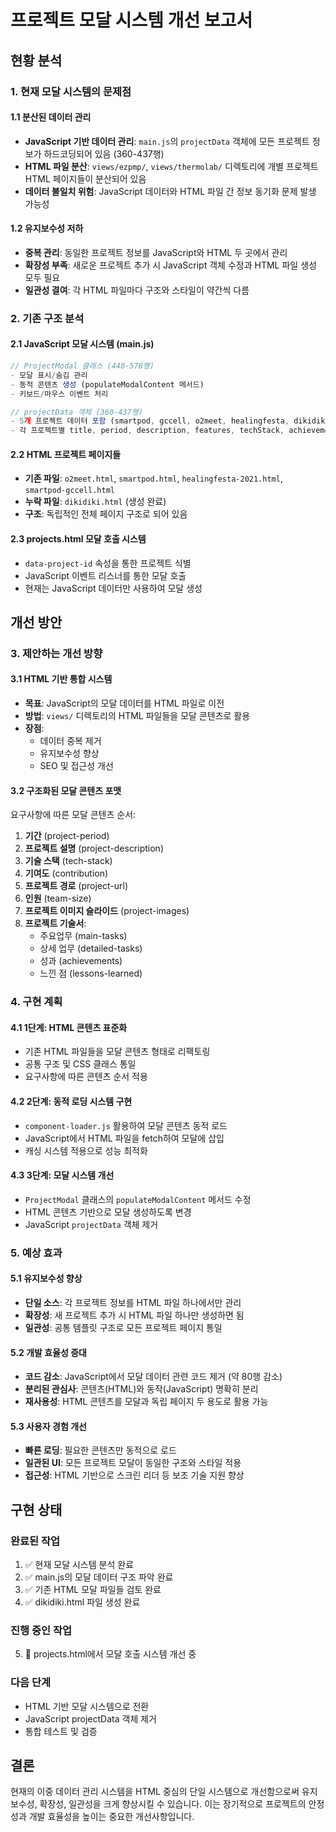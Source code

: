 # 프로젝트 모달 시스템 개선 보고서

## 현황 분석

### 1. 현재 모달 시스템의 문제점

#### 1.1 분산된 데이터 관리
- **JavaScript 기반 데이터 관리**: `main.js`의 `projectData` 객체에 모든 프로젝트 정보가 하드코딩되어 있음 (360-437행)
- **HTML 파일 분산**: `views/ezpmp/`, `views/thermolab/` 디렉토리에 개별 프로젝트 HTML 페이지들이 분산되어 있음
- **데이터 불일치 위험**: JavaScript 데이터와 HTML 파일 간 정보 동기화 문제 발생 가능성

#### 1.2 유지보수성 저하
- **중복 관리**: 동일한 프로젝트 정보를 JavaScript와 HTML 두 곳에서 관리
- **확장성 부족**: 새로운 프로젝트 추가 시 JavaScript 객체 수정과 HTML 파일 생성 모두 필요
- **일관성 결여**: 각 HTML 파일마다 구조와 스타일이 약간씩 다름

### 2. 기존 구조 분석

#### 2.1 JavaScript 모달 시스템 (main.js)
```javascript
// ProjectModal 클래스 (440-578행)
- 모달 표시/숨김 관리
- 동적 콘텐츠 생성 (populateModalContent 메서드)
- 키보드/마우스 이벤트 처리

// projectData 객체 (360-437행)
- 5개 프로젝트 데이터 포함 (smartpod, gccell, o2meet, healingfesta, dikidiki)
- 각 프로젝트별 title, period, description, features, techStack, achievements 정보
```

#### 2.2 HTML 프로젝트 페이지들
- **기존 파일**: `o2meet.html`, `smartpod.html`, `healingfesta-2021.html`, `smartpod-gccell.html`
- **누락 파일**: `dikidiki.html` (생성 완료)
- **구조**: 독립적인 전체 페이지 구조로 되어 있음

#### 2.3 projects.html 모달 호출 시스템
- `data-project-id` 속성을 통한 프로젝트 식별
- JavaScript 이벤트 리스너를 통한 모달 호출
- 현재는 JavaScript 데이터만 사용하여 모달 생성

## 개선 방안

### 3. 제안하는 개선 방향

#### 3.1 HTML 기반 통합 시스템
- **목표**: JavaScript의 모달 데이터를 HTML 파일로 이전
- **방법**: `views/` 디렉토리의 HTML 파일들을 모달 콘텐츠로 활용
- **장점**: 
  - 데이터 중복 제거
  - 유지보수성 향상
  - SEO 및 접근성 개선

#### 3.2 구조화된 모달 콘텐츠 포맷
요구사항에 따른 모달 콘텐츠 순서:
1. **기간** (project-period)
2. **프로젝트 설명** (project-description)  
3. **기술 스택** (tech-stack)
4. **기여도** (contribution)
5. **프로젝트 경로** (project-url)
6. **인원** (team-size)
7. **프로젝트 이미지 슬라이드** (project-images)
8. **프로젝트 기술서**:
   - 주요업무 (main-tasks)
   - 상세 업무 (detailed-tasks) 
   - 성과 (achievements)
   - 느낀 점 (lessons-learned)

### 4. 구현 계획

#### 4.1 1단계: HTML 콘텐츠 표준화
- 기존 HTML 파일들을 모달 콘텐츠 형태로 리팩토링
- 공통 구조 및 CSS 클래스 통일
- 요구사항에 따른 콘텐츠 순서 적용

#### 4.2 2단계: 동적 로딩 시스템 구현
- `component-loader.js` 활용하여 모달 콘텐츠 동적 로드
- JavaScript에서 HTML 파일을 fetch하여 모달에 삽입
- 캐싱 시스템 적용으로 성능 최적화

#### 4.3 3단계: 모달 시스템 개선
- `ProjectModal` 클래스의 `populateModalContent` 메서드 수정
- HTML 콘텐츠 기반으로 모달 생성하도록 변경
- JavaScript `projectData` 객체 제거

### 5. 예상 효과

#### 5.1 유지보수성 향상
- **단일 소스**: 각 프로젝트 정보를 HTML 파일 하나에서만 관리
- **확장성**: 새 프로젝트 추가 시 HTML 파일 하나만 생성하면 됨
- **일관성**: 공통 템플릿 구조로 모든 프로젝트 페이지 통일

#### 5.2 개발 효율성 증대
- **코드 감소**: JavaScript에서 모달 데이터 관련 코드 제거 (약 80행 감소)
- **분리된 관심사**: 콘텐츠(HTML)와 동작(JavaScript) 명확히 분리
- **재사용성**: HTML 콘텐츠를 모달과 독립 페이지 두 용도로 활용 가능

#### 5.3 사용자 경험 개선
- **빠른 로딩**: 필요한 콘텐츠만 동적으로 로드
- **일관된 UI**: 모든 프로젝트 모달이 동일한 구조와 스타일 적용
- **접근성**: HTML 기반으로 스크린 리더 등 보조 기술 지원 향상

## 구현 상태

### 완료된 작업
1. ✅ 현재 모달 시스템 분석 완료
2. ✅ main.js의 모달 데이터 구조 파악 완료  
3. ✅ 기존 HTML 모달 파일들 검토 완료
4. ✅ dikidiki.html 파일 생성 완료

### 진행 중인 작업
5. 🔄 projects.html에서 모달 호출 시스템 개선 중

### 다음 단계
- HTML 기반 모달 시스템으로 전환
- JavaScript projectData 객체 제거
- 통합 테스트 및 검증

## 결론

현재의 이중 데이터 관리 시스템을 HTML 중심의 단일 시스템으로 개선함으로써 유지보수성, 확장성, 일관성을 크게 향상시킬 수 있습니다. 이는 장기적으로 프로젝트의 안정성과 개발 효율성을 높이는 중요한 개선사항입니다.